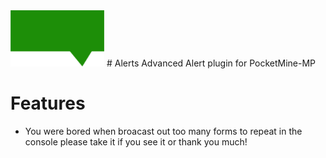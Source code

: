 <img src = "https://github.com/hachkingtohach1/Alerts/blob/master/icon.png" width="150" height="90" alt="" />
# Alerts
Advanced Alert plugin for PocketMine-MP

# Features
- You were bored when broacast out too many forms to repeat in the console please take it if you see it or thank you much!


